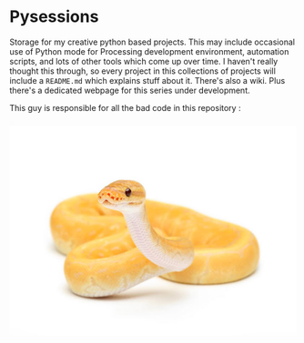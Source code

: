 # Pysessions
Storage for my creative python based projects. This may include occasional use of Python mode for Processing development environment, automation scripts, and lots of other tools which come up over time. I haven't really thought this through, so every project in this collections of projects will include a `README.md` which explains stuff about it. There's also a wiki. Plus there's a dedicated webpage for this series under development. 

This guy is responsible for all the bad code in this repository : 

![Cute Python](https://github.com/a-y-u-s-h/screenshots/blob/gh-pages/pysessions/logo.jpg)
